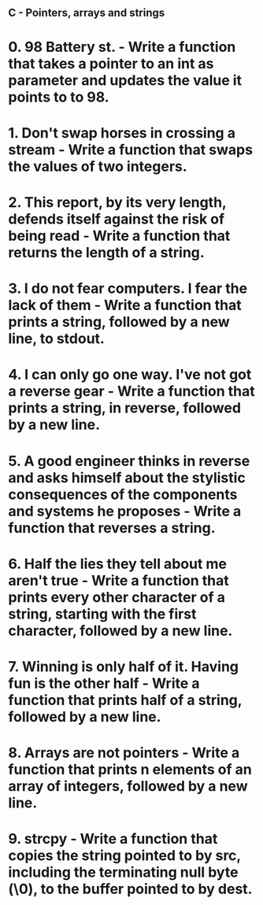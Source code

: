## C - Pointers, arrays and strings
# 0. 98 Battery st. - Write a function that takes a pointer to an int as parameter and updates the value it points to to 98.
# 1. Don't swap horses in crossing a stream - Write a function that swaps the values of two integers.
# 2. This report, by its very length, defends itself against the risk of being read - Write a function that returns the length of a string.
# 3. I do not fear computers. I fear the lack of them - Write a function that prints a string, followed by a new line, to stdout.
# 4. I can only go one way. I've not got a reverse gear - Write a function that prints a string, in reverse, followed by a new line.
# 5. A good engineer thinks in reverse and asks himself about the stylistic consequences of the components and systems he proposes - Write a function that reverses a string.
# 6. Half the lies they tell about me aren't true - Write a function that prints every other character of a string, starting with the first character, followed by a new line.
# 7. Winning is only half of it. Having fun is the other half - Write a function that prints half of a string, followed by a new line.
# 8. Arrays are not pointers - Write a function that prints n elements of an array of integers, followed by a new line.
# 9. strcpy - Write a function that copies the string pointed to by src, including the terminating null byte (\0), to the buffer pointed to by dest.
#
#
